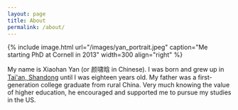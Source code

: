 ```yaml
---
layout: page
title: About
permalink: /about/
---
```


{% include image.html url="/images/yan_portrait.jpeg" caption="Me starting PhD at Cornell in 2013" width=300 align="right" %}

My name is Xiaohan Yan (or 颜啸晗 in Chinese). I was born and grew up in [Tai'an, Shandong](https://en.wikipedia.org/wiki/Tai%27an) until I was eighteen years old. My father was a first-generation college graduate from rural China. Very much knowing the value of higher education, he encouraged and supported me to pursue my studies in the US. 
